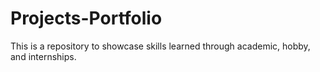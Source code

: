 # Projects-Portfolio
This is a repository to showcase skills learned through academic, hobby, and internships.
